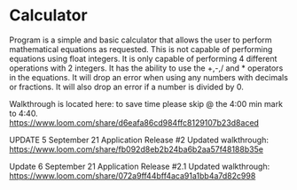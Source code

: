# Calculator
Program is a simple and basic calculator that allows the user to perform mathematical equations as requested. This is not capable of performing equations using float integers. 
It is only capable of performing 4 different operations with 2 integers. It has the ability to use the +,-,/ and * operators in the equations. It will drop an error when using 
any numbers with decimals or fractions. It will also drop an error if a number is divided by 0. 

Walkthrough is located here: to save time please skip @ the 4:00 min mark to 4:40.
https://www.loom.com/share/d6eafa86cd984ffc8129107b23d8aced

UPDATE 5 September 21 Application Release #2
Updated walkthrough:
https://www.loom.com/share/fb092d8eb2b24ba6b2aa57f48188b35e

Update 6 September 21 Application Release #2.1
Updated walkthrough:
https://www.loom.com/share/072a9ff44bff4aca91a1bb4a7d82c998

